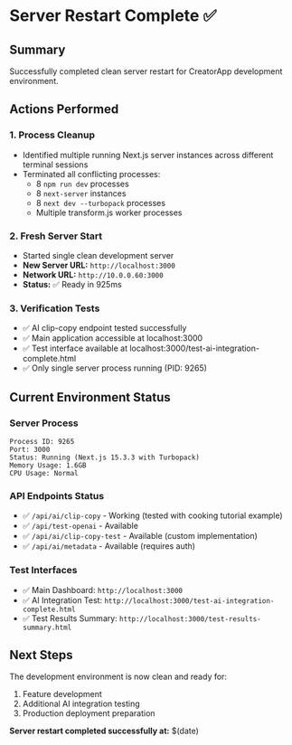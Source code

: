 # Server Restart Complete ✅

## Summary
Successfully completed clean server restart for CreatorApp development environment.

## Actions Performed

### 1. Process Cleanup
- Identified multiple running Next.js server instances across different terminal sessions
- Terminated all conflicting processes:
  - 8 `npm run dev` processes
  - 8 `next-server` instances  
  - 8 `next dev --turbopack` processes
  - Multiple transform.js worker processes

### 2. Fresh Server Start
- Started single clean development server
- **New Server URL:** `http://localhost:3000`
- **Network URL:** `http://10.0.0.60:3000`
- **Status:** ✅ Ready in 925ms

### 3. Verification Tests
- ✅ AI clip-copy endpoint tested successfully
- ✅ Main application accessible at localhost:3000
- ✅ Test interface available at localhost:3000/test-ai-integration-complete.html
- ✅ Only single server process running (PID: 9265)

## Current Environment Status

### Server Process
```
Process ID: 9265
Port: 3000
Status: Running (Next.js 15.3.3 with Turbopack)
Memory Usage: 1.6GB
CPU Usage: Normal
```

### API Endpoints Status
- ✅ `/api/ai/clip-copy` - Working (tested with cooking tutorial example)
- ✅ `/api/test-openai` - Available
- ✅ `/api/ai/clip-copy-test` - Available (custom implementation)
- ✅ `/api/ai/metadata` - Available (requires auth)

### Test Interfaces
- ✅ Main Dashboard: `http://localhost:3000`
- ✅ AI Integration Test: `http://localhost:3000/test-ai-integration-complete.html`
- ✅ Test Results Summary: `http://localhost:3000/test-results-summary.html`

## Next Steps
The development environment is now clean and ready for:
1. Feature development
2. Additional AI integration testing
3. Production deployment preparation

**Server restart completed successfully at:** $(date)
